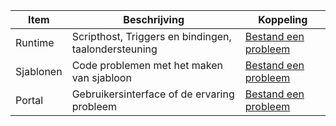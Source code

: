 | Item | Beschrijving | Koppeling |
| --- | --- | --- |
| Runtime |Scripthost, Triggers en bindingen, taalondersteuning |[Bestand een probleem](https://github.com/Azure/azure-webjobs-sdk-script/issues) |
| Sjablonen |Code problemen met het maken van sjabloon |[Bestand een probleem](https://github.com/Azure/azure-webjobs-sdk-templates/issues) |
| Portal |Gebruikersinterface of de ervaring probleem |[Bestand een probleem](https://github.com/ProjectKudu/AzureFunctionsPortal/issues) |

